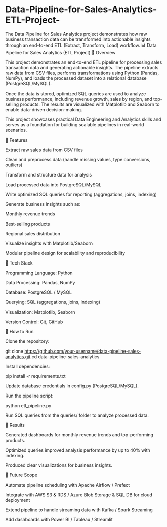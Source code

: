# Data-Pipeline-for-Sales-Analytics-ETL-Project-
The Data Pipeline for Sales Analytics project demonstrates how raw business transaction data can be transformed into actionable insights through an end-to-end ETL (Extract, Transform, Load) workflow.
📊 Data Pipeline for Sales Analytics (ETL Project)
🔹 Overview

This project demonstrates an end-to-end ETL pipeline for processing sales transaction data and generating actionable insights. The pipeline extracts raw data from CSV files, performs transformations using Python (Pandas, NumPy), and loads the processed dataset into a relational database (PostgreSQL/MySQL).

Once the data is stored, optimized SQL queries are used to analyze business performance, including revenue growth, sales by region, and top-selling products. The results are visualized with Matplotlib and Seaborn to enable data-driven decision-making.

This project showcases practical Data Engineering and Analytics skills and serves as a foundation for building scalable pipelines in real-world scenarios.

🔹 Features

Extract raw sales data from CSV files

Clean and preprocess data (handle missing values, type conversions, outliers)

Transform and structure data for analysis

Load processed data into PostgreSQL/MySQL

Write optimized SQL queries for reporting (aggregations, joins, indexing)

Generate business insights such as:

Monthly revenue trends

Best-selling products

Regional sales distribution

Visualize insights with Matplotlib/Seaborn

Modular pipeline design for scalability and reproducibility

🔹 Tech Stack

Programming Language: Python

Data Processing: Pandas, NumPy

Database: PostgreSQL / MySQL

Querying: SQL (aggregations, joins, indexing)

Visualization: Matplotlib, Seaborn

Version Control: Git, GitHub

🔹 How to Run

Clone the repository:

git clone https://github.com/your-username/data-pipeline-sales-analytics.git
cd data-pipeline-sales-analytics


Install dependencies:

pip install -r requirements.txt


Update database credentials in config.py (PostgreSQL/MySQL).

Run the pipeline script:

python etl_pipeline.py


Run SQL queries from the queries/ folder to analyze processed data.

🔹 Results

Generated dashboards for monthly revenue trends and top-performing products.

Optimized queries improved analysis performance by up to 40% with indexing.

Produced clear visualizations for business insights.

🔹 Future Scope

Automate pipeline scheduling with Apache Airflow / Prefect

Integrate with AWS S3 & RDS / Azure Blob Storage & SQL DB for cloud deployment

Extend pipeline to handle streaming data with Kafka / Spark Streaming

Add dashboards with Power BI / Tableau / Streamlit
